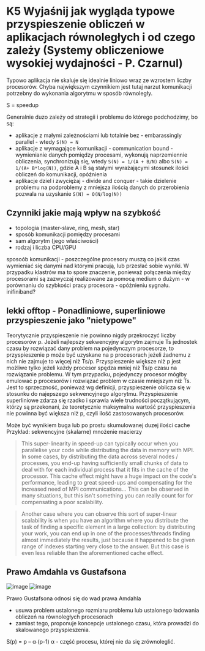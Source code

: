  # K5 Wyjaśnij jak wygląda typowe przyspieszenie obliczeń w aplikacjach równoległych i od czego zależy (Systemy obliczeniowe wysokiej wydajności - P. Czarnul) 
 
Typowo aplikacja nie skaluje się idealnie liniowo wraz ze wzrostem liczby procesorów. Chyba największym czynnikiem jest tutaj narzut komunikacji potrzebny do wykonania algorytmu w sposób równoległy.

S = speedup

Generalnie duzo zależy od strategii i problemu do którego podchodzimy, bo są:
- aplikacje z małymi zależnościami lub totalnie bez - embarassingly parallel - wtedy `S(N) = N`
- aplikacje z wymagające komunikacji - communication bound - wymienianie danych pomiędzy procesami, wykonują naprzemiennie obliczenia, synchronizują się, wtedy `S(N) = 1/(A + B/N)` albo `S(N) = 1/(A+ B*log(N))`, gdzie A i B są stałymi wyrażającymi stosunek ilości obliczeń do komunikacji, opóźnienia
- aplikacje dziel i zwyciężaj - divide and conquer - takie dzielenie problemu na podproblemy z mniejsza ilością danych do przerobienia pozwala na uzyskanie `S(N) = O(N/log(N))`

## Czynniki jakie mają wpływ na szybkość 
 - topologia (master-slave, ring, mesh, star)
 - sposób komunikacji pomiędzy procesami
 - sam algorytm (jego właściwości)
 - rodzaj i liczba CPU/GPU
 
sposoób komunikacji - poszczególne procesory muszą co jakiś czas wymieniać się danymi nad którymi pracują, lub przesłać sobie wyniki. W przypadku klastrów ma to spore znaczenie, ponieważ połączenia między procesorami są zazwyczaj realizowane za pomocą medium o dużym - w porównaniu do szybkości pracy procesora - opóźnieniu sygnału. inifiniband?
 
## lekki offtop - Ponadliniowe, superliniowe przyspieszenie jako "nietypowe"
 
Teorytycznie przyspieszenie nie powinno nigdy przekroczyć liczby procesorów p. Jeżeli najlepszy sekwencyjny algorytm zajmuje Ts jednostek czasu by rozwiązać dany problem na pojedynczym procesorze, to przyspieszenie p może być uzyskane na p procesorach jeżeli żadnemu z nich nie zajmuje to więcej niż Ts/p. Przyspieszenie większe niż p jest możliwe tylko jeżeli każdy procesor spędza mniej niż Ts/p czasu na rozwiązanie problemu. W tym przypadku, pojedynczy procesor mógłby emulować p procesorów i rozwiązać problem w czasie mniejszym niż Ts. Jest to sprzeczność, ponieważ wg definicji, przyspieszenie oblicza się w stosunku do najepszego sekwencyjnego algorytmu. Przyspieszenie superliniowe zdarza się rzadko i sprawia wiele trudności początkującym, którzy są przekonani, że teoretycznie maksymalna wartość przyspieszenia nie powinna być większa niż p, czyli ilość zastosowanych procesorów. 

  
 Może być wynikiem buga lub po prostu skumulowanej duzej ilości cache
 Przykład: sekwencyjne (skalarne) mnożenie macierzy
 
> This super-linearity in speed-up can typically occur when you parallelise your code while distributing the data in memory with MPI. In some cases, by distributing the data across several nodes / processes, you end-up having sufficiently small chunks of data to deal with for each individual process that it fits in the cache of the processor. This cache effect might have a huge impact on the code's performance, leading to great speed-ups and compensating for the increased need of MPI communications... This can be observed in many situations, but this isn't something you can really count for for compensating a poor scalability.

> Another case where you can observe this sort of super-linear scalability is when you have an algorithm where you distribute the task of finding a specific element in a large collection: by distributing your work, you can end up in one of the processes/threads finding almost immediately the results, just because it happened to be given range of indexes starting very close to the answer. But this case is even less reliable than the aforementioned cache effect.


## Prawo Amdahla vs Gustafsona

![image](https://user-images.githubusercontent.com/12485656/69008044-3d5bab80-0946-11ea-92d0-5d04e4d5bcb9.png)
![image](https://user-images.githubusercontent.com/12485656/69008056-549a9900-0946-11ea-850c-ce5fc137bd1a.png)

Prawo Gustafsona odnosi się do wad prawa Amdahla
- usuwa problem ustalonego rozmiaru problemu lub ustalonego ładowania
obliczeń na równoległych procesorach
- zamiast tego, proponuje koncepcje ustalonego czasu, która prowadzi do
skalowanego przyspieszenia.

S(p) = p – α∙(p-1)
α - część procesu, której nie da się zrównoleglić.
